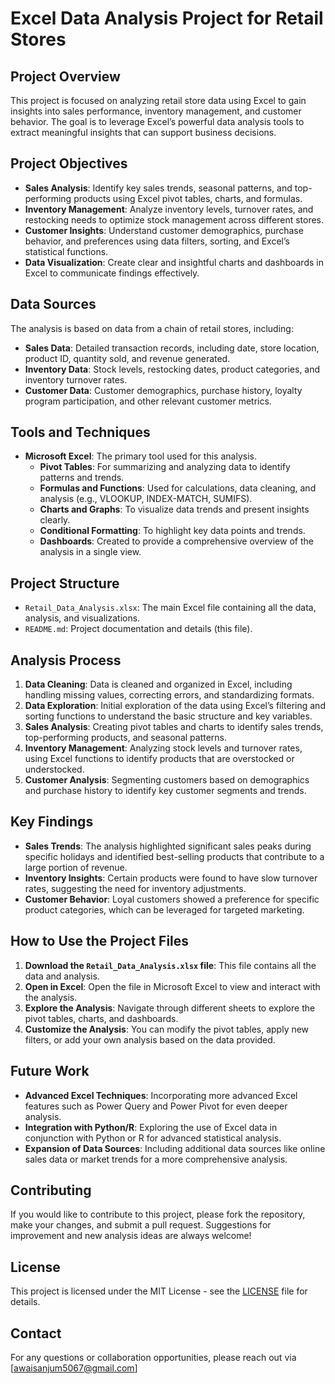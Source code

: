# Excel Data Analysis Project for Retail Stores

## Project Overview

This project is focused on analyzing retail store data using Excel to gain insights into sales performance, inventory management, and customer behavior. The goal is to leverage Excel’s powerful data analysis tools to extract meaningful insights that can support business decisions.

## Project Objectives

- **Sales Analysis**: Identify key sales trends, seasonal patterns, and top-performing products using Excel pivot tables, charts, and formulas.
- **Inventory Management**: Analyze inventory levels, turnover rates, and restocking needs to optimize stock management across different stores.
- **Customer Insights**: Understand customer demographics, purchase behavior, and preferences using data filters, sorting, and Excel’s statistical functions.
- **Data Visualization**: Create clear and insightful charts and dashboards in Excel to communicate findings effectively.

## Data Sources

The analysis is based on data from a chain of retail stores, including:

- **Sales Data**: Detailed transaction records, including date, store location, product ID, quantity sold, and revenue generated.
- **Inventory Data**: Stock levels, restocking dates, product categories, and inventory turnover rates.
- **Customer Data**: Customer demographics, purchase history, loyalty program participation, and other relevant customer metrics.

## Tools and Techniques

- **Microsoft Excel**: The primary tool used for this analysis.
  - **Pivot Tables**: For summarizing and analyzing data to identify patterns and trends.
  - **Formulas and Functions**: Used for calculations, data cleaning, and analysis (e.g., VLOOKUP, INDEX-MATCH, SUMIFS).
  - **Charts and Graphs**: To visualize data trends and present insights clearly.
  - **Conditional Formatting**: To highlight key data points and trends.
  - **Dashboards**: Created to provide a comprehensive overview of the analysis in a single view.

## Project Structure

- `Retail_Data_Analysis.xlsx`: The main Excel file containing all the data, analysis, and visualizations.
- `README.md`: Project documentation and details (this file).

## Analysis Process

1. **Data Cleaning**: Data is cleaned and organized in Excel, including handling missing values, correcting errors, and standardizing formats.
2. **Data Exploration**: Initial exploration of the data using Excel’s filtering and sorting functions to understand the basic structure and key variables.
3. **Sales Analysis**: Creating pivot tables and charts to identify sales trends, top-performing products, and seasonal patterns.
4. **Inventory Management**: Analyzing stock levels and turnover rates, using Excel functions to identify products that are overstocked or understocked.
5. **Customer Analysis**: Segmenting customers based on demographics and purchase history to identify key customer segments and trends.

## Key Findings

- **Sales Trends**: The analysis highlighted significant sales peaks during specific holidays and identified best-selling products that contribute to a large portion of revenue.
- **Inventory Insights**: Certain products were found to have slow turnover rates, suggesting the need for inventory adjustments.
- **Customer Behavior**: Loyal customers showed a preference for specific product categories, which can be leveraged for targeted marketing.

## How to Use the Project Files

1. **Download the `Retail_Data_Analysis.xlsx` file**: This file contains all the data and analysis.
2. **Open in Excel**: Open the file in Microsoft Excel to view and interact with the analysis.
3. **Explore the Analysis**: Navigate through different sheets to explore the pivot tables, charts, and dashboards.
4. **Customize the Analysis**: You can modify the pivot tables, apply new filters, or add your own analysis based on the data provided.

## Future Work

- **Advanced Excel Techniques**: Incorporating more advanced Excel features such as Power Query and Power Pivot for even deeper analysis.
- **Integration with Python/R**: Exploring the use of Excel data in conjunction with Python or R for advanced statistical analysis.
- **Expansion of Data Sources**: Including additional data sources like online sales data or market trends for a more comprehensive analysis.

## Contributing

If you would like to contribute to this project, please fork the repository, make your changes, and submit a pull request. Suggestions for improvement and new analysis ideas are always welcome!

## License

This project is licensed under the MIT License - see the [LICENSE](LICENSE) file for details.

## Contact

For any questions or collaboration opportunities, please reach out via [awaisanjum5067@gmail.com]
